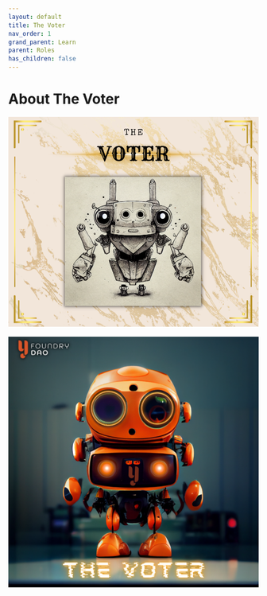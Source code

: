 ```yaml
---
layout: default
title: The Voter
nav_order: 1
grand_parent: Learn
parent: Roles
has_children: false
---
```


# About The Voter

![Voter](/assets/images/learn/role/voter.png)
<br />
<br />
![Voter3d](/assets/images/learn/role/voter-3d.png)

